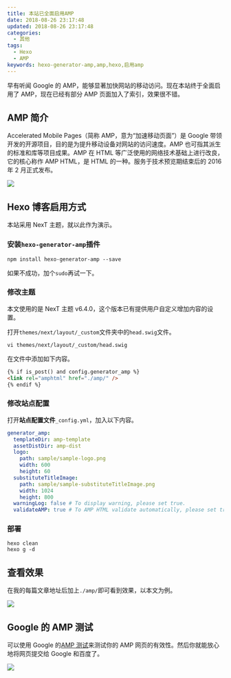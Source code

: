 ```yaml
---
title: 本站已全面启用AMP
date: 2018-08-26 23:17:48
updated: 2018-08-26 23:17:48
categories:
  - 其他
tags:
  - Hexo
  - AMP
keywords: hexo-generator-amp,amp,hexo,启用amp
---
```


早有听闻 Google 的 AMP，能够显著加快网站的移动访问。现在本站终于全面启用了 AMP，现在已经有部分 AMP 页面加入了索引，效果很不错。

<!--more-->

## AMP 简介

Accelerated Mobile Pages（简称 AMP，意为“加速移动页面”）是 Google 带领开发的开源项目，目的是为提升移动设备对网站的访问速度。AMP 也可指其派生的标准和库等项目成果。AMP 在 HTML 等广泛使用的网络技术基础上进行改良，它的核心称作 AMP HTML，是 HTML 的一种。服务于技术预览期结束后的 2016 年 2 月正式发布。

![](https://img.iszy.xyz/20190318213401.png?x-oss-process=style/big)

## Hexo 博客启用方式

本站采用 NexT 主题，就以此作为演示。

### 安装`hexo-generator-amp`插件

```shell
npm install hexo-generator-amp --save
```

如果不成功，加个`sudo`再试一下。

### 修改主题

本文使用的是 NexT 主题 v6.4.0，这个版本已有提供用户自定义增加内容的设置。

打开`themes/next/layout/_custom`文件夹中的`head.swig`文件。

```shell
vi themes/next/layout/_custom/head.swig
```

在文件中添加如下内容。

```html
{% if is_post() and config.generator_amp %}
<link rel="amphtml" href="./amp/" />
{% endif %}
```

### 修改站点配置

打开**站点配置文件**`_config.yml`，加入以下内容。

```yml
generator_amp:
  templateDir: amp-template
  assetDistDir: amp-dist
  logo:
    path: sample/sample-logo.png
    width: 600
    height: 60
  substituteTitleImage:
    path: sample/sample-substituteTitleImage.png
    width: 1024
    height: 800
  warningLog: false # To display warning, please set true.
  validateAMP: true # To AMP HTML validate automatically, please set true.
```

### 部署

```
hexo clean
hexo g -d
```

## 查看效果

在我的每篇文章地址后加上`./amp/`即可看到效果，以本文为例。

![](https://img.iszy.xyz/20190318213417.png)

## Google 的 AMP 测试

可以使用 Google 的[AMP 测试](https://search.google.com/test/amp)来测试你的 AMP 网页的有效性。然后你就能放心地将网页提交给 Google 和百度了。

![](https://img.iszy.xyz/20190318213428.png?x-oss-process=style/big)
